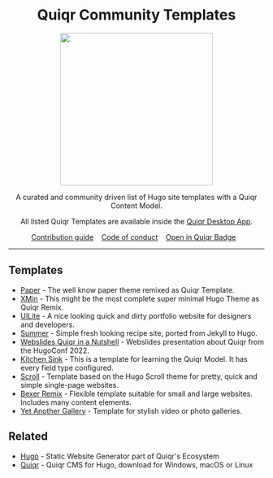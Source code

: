 <h1 align="center">Quiqr Community Templates</h1>

<p align="center">
<img src="https://quiqr.org/quir-community-templates-badge.svg" width="300"/>
</p>

<p align="center">
A curated and community driven list of Hugo site templates with a Quiqr Content
Model.
</p>

<p align="center">
All listed Quiqr Templates are available inside the <a href="https://quiqr.org">Quiqr Desktop App</a>.
</p>

<p align="center">
  <a href="contributing.md">Contribution guide</a>&nbsp;&nbsp;&nbsp;
  <a href="code-of-conduct.md">Code of conduct</a>&nbsp;&nbsp;&nbsp;
  <a href="open-in-quiqr-badge.md">Open in Quiqr Badge</a>&nbsp;&nbsp;&nbsp;
</p>

---

## Templates

- [Paper](https://github.com/mipmip/quiqr-paper-themed-template) - The well know paper theme remixed as Quiqr Template.
- [XMin](https://github.com/mipmip/quiqr-xmin-template) - This might be the most complete super minimal Hugo Theme as Quiqr Remix.
- [UILite](https://github.com/mipmip/quiqr-uilite-template) - A nice looking quick and dirty portfolio website for designers and developers.
- [Summer](https://github.com/mipmip/summer-qremix) - Simple fresh looking recipe site, ported from Jekyll to Hugo.
- [Webslides Quiqr in a Nutshell](https://github.com/quiqr/quiqr-hugoconf2022-webslides) - Webslides presentation about Quiqr from the HugoConf 2022.
- [Kitchen Sink](https://github.com/quiqr/quiqr-template-kitchen-sink) - This is a template for learning the Quiqr Model. It has every field type configured.
- [Scroll](https://github.com/mipmip/quiqr-scroll-template) - Template based on the Hugo Scroll theme for pretty, quick and simple single-page websites.
- [Bexer Remix](https://github.com/wearetechnative/quiqr-template-bexer-remix) - Flexible template suitable for small and large websites. Includes many content elements.
- [Yet Another Gallery](https://github.com/mipmip/quiqr-yet-another-gallery-template) - Template for stylish video or photo galleries.

## Related

- [Hugo](https://gohugo.io/) - Static Website Generator part of Quiqr's Ecosystem
- [Quiqr](https://quiqr.org/) - Quiqr CMS for Hugo, download for Windows, macOS or Linux
